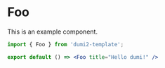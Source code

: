 # Foo

This is an example component.

```jsx
import { Foo } from 'dumi2-template';

export default () => <Foo title="Hello dumi!" />
```
